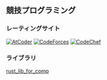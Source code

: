 ## 競技プログラミング
### レーティングサイト
[![AtCoder](https://img.shields.io/endpoint?url=https%3A%2F%2Fatcoder-badges.now.sh%2Fapi%2Fatcoder%2Fjson%2Fkatand)](https://atcoder.jp/users/katand)
[![CodeForces](https://img.shields.io/endpoint?url=https%3A%2F%2Fatcoder-badges.now.sh%2Fapi%2Fcodeforces%2Fjson%2Fkatand)](https://codeforces.com/profile/katand)
[![CodeChef](https://cp-logo.vercel.app/codechef/katand)](https://www.codechef.com/users/katand)

### ライブラリ
[rust_lib_for_comp](https://github.com/katandps/rust_lib_for_comp)
